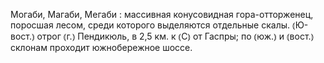 ---
---

Могаби, Магаби, Мегаби
: массивная конусовидная гора-отторженец, поросшая лесом, среди которого выделяются отдельные скалы. ⦅Ю-вост.⦆ отрог ⦅г.⦆ Пендикюль, в 2,5 км. к ⦅С⦆ от Гаспры; по ⦅юж.⦆ и ⦅вост.⦆ склонам проходит южнобережное шоссе.
